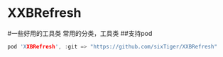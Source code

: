 # XXBRefresh
#一些好用的工具类
常用的分类，工具类
##支持pod
```c
pod 'XXBRefresh', :git => "https://github.com/sixTiger/XXBRefresh"
```
